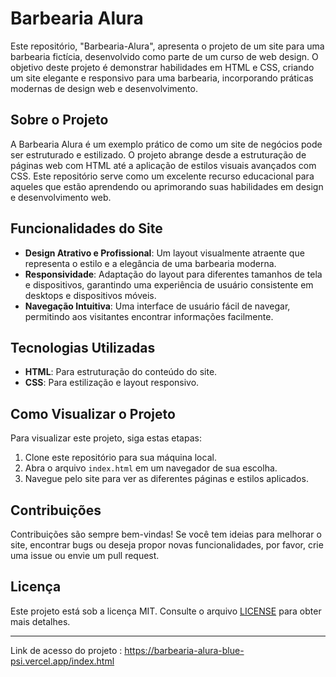 

# Barbearia Alura

Este repositório, "Barbearia-Alura", apresenta o projeto de um site para uma barbearia fictícia, desenvolvido como parte de um curso de web design. O objetivo deste projeto é demonstrar habilidades em HTML e CSS, criando um site elegante e responsivo para uma barbearia, incorporando práticas modernas de design web e desenvolvimento.

## Sobre o Projeto

A Barbearia Alura é um exemplo prático de como um site de negócios pode ser estruturado e estilizado. O projeto abrange desde a estruturação de páginas web com HTML até a aplicação de estilos visuais avançados com CSS. Este repositório serve como um excelente recurso educacional para aqueles que estão aprendendo ou aprimorando suas habilidades em design e desenvolvimento web.

## Funcionalidades do Site

- **Design Atrativo e Profissional**: Um layout visualmente atraente que representa o estilo e a elegância de uma barbearia moderna.
- **Responsividade**: Adaptação do layout para diferentes tamanhos de tela e dispositivos, garantindo uma experiência de usuário consistente em desktops e dispositivos móveis.
- **Navegação Intuitiva**: Uma interface de usuário fácil de navegar, permitindo aos visitantes encontrar informações facilmente.

## Tecnologias Utilizadas

- **HTML**: Para estruturação do conteúdo do site.
- **CSS**: Para estilização e layout responsivo.

## Como Visualizar o Projeto

Para visualizar este projeto, siga estas etapas:

1. Clone este repositório para sua máquina local.
2. Abra o arquivo `index.html` em um navegador de sua escolha.
3. Navegue pelo site para ver as diferentes páginas e estilos aplicados.

## Contribuições

Contribuições são sempre bem-vindas! Se você tem ideias para melhorar o site, encontrar bugs ou deseja propor novas funcionalidades, por favor, crie uma issue ou envie um pull request.

## Licença

Este projeto está sob a licença MIT. Consulte o arquivo [LICENSE](LICENSE) para obter mais detalhes.

---

Link de acesso do projeto : https://barbearia-alura-blue-psi.vercel.app/index.html

